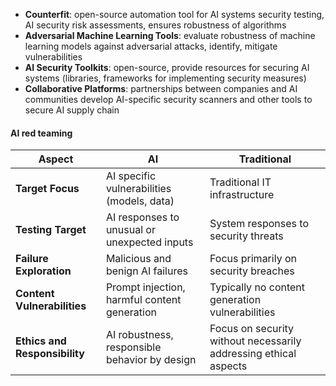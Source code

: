 - **Counterfit**: open-source automation tool for AI systems security testing, AI security risk assessments, ensures robustness of algorithms
- **Adversarial Machine Learning Tools**: evaluate robustness of machine learning models against adversarial attacks, identify, mitigate vulnerabilities
- **AI Security Toolkits**: open-source, provide resources for securing AI systems (libraries, frameworks for implementing security measures)
- **Collaborative Platforms**: partnerships between companies and AI communities develop AI-specific security scanners and other tools to secure AI supply chain
#### AI red teaming
| Aspect                        | AI                                            | Traditional                                                      |
| ----------------------------- | --------------------------------------------- | ---------------------------------------------------------------- |
| **Target Focus**              | AI specific vulnerabilities (models, data)    | Traditional IT infrastructure                                    |
| **Testing Target**            | AI responses to unusual or unexpected inputs  | System responses to security threats                             |
| **Failure Exploration**       | Malicious and benign AI failures              | Focus primarily on security breaches                             |
| **Content Vulnerabilities**   | Prompt injection, harmful content generation  | Typically no content generation vulnerabilities                  |
| **Ethics and Responsibility** | AI robustness, responsible behavior by design | Focus on security without necessarily addressing ethical aspects |
